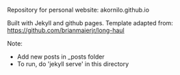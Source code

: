 Repository for personal website: akornilo.github.io

Built with Jekyll and github pages.
Template adapted from: https://github.com/brianmaierjr/long-haul


Note:
- Add new posts in _posts folder
- To run, do 'jekyll serve' in this directory